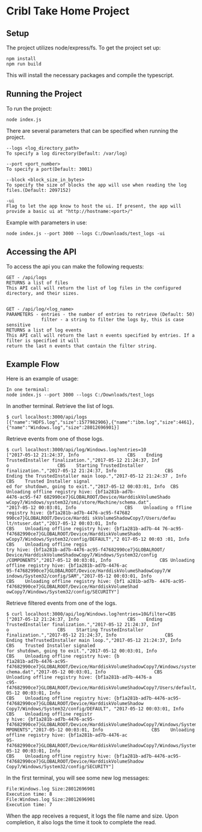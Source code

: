 # Cribl Take Home Project

## Setup
The project utilizes node/express/fs. To get the project set up:

    npm install
    npm run build

This will install the necessary packages and compile the typescript.

## Running the Project
To run the project:

    node index.js

There are several parameters that can be specified when running the project.

    --logs <log_directory_path>
    To specify a log directory(Default: /var/log)

    --port <port_number>
    To specify a port(Default: 3001)

    --block <block_size_in_bytes>
    To specify the size of blocks the app will use when reading the log files.(Default: 2097152)

    -ui
    Flag to let the app know to host the ui. If present, the app will provide a basic ui at "http://hostname:<port>/"

Example with parameters in use:

    node index.js --port 3000 --logs C:/Downloads/test_logs -ui

## Accessing the API
To access the api you can make the following requests:

    GET - /api/logs
    RETURNS a list of files
    This API call will return the list of log files in the configured directory, and their sizes.


    GET - /api/log/<log_name>
    PARAMETERS - entries - the number of entries to retrieve (Default: 50)
                 filter - a string to filter the logs by, this is case sensitive
    RETURNS a list of log events
    This API call will return the last n events specified by entries. If a filter is specified it will 
    return the last n events that contain the filter string.

## Example Flow
Here is an example of usage:

    In one terminal:
    node index.js --port 3000 --logs C:/Downloads/test_logs 

In another terminal. Retrieve the list of logs.
    
    $ curl localhost:3000/api/logs
    [{"name":"HDFS.log","size":1577982906},{"name":"ibm.log","size":4461},{"name":"Windows.log","size":28012696901}]

Retrieve events from one of those logs.
    
    $ curl localhost:3000/api/log/Windows.log?entries=10 
    ["2017-05-12 21:24:37, Info                  CBS    Ending TrustedInstaller finalization.","2017-05-12 21:24:37, Inf
    o                  CBS    Starting TrustedInstaller finalization.","2017-05-12 21:24:37, Info                  CBS  
    Ending the TrustedInstaller main loop.","2017-05-12 21:24:37 , Info                  CBS    Trusted Installer signal
    ed for shutdown, going to exit.","2017-05-12 00:03:01, Info  CBS    Unloading offline registry hive: {bf1a281b-ad7b-
    4476-ac95-f47 682990ce7}GLOBALROOT/Device/HarddiskVolumeShado wCopy7/Windows/system32/smi/store/Machine/schema.dat",
    "2017-05-12 00:03:01, Info                  CBS    Unloading o ffline registry hive: {bf1a281b-ad7b-4476-ac95-f47682
    990ce7}GLOBALROOT/Device/Harddi skVolumeShadowCopy7/Users/defau lt/ntuser.dat","2017-05-12 00:03:01, Info           
    CBS    Unloading offline registry hive: {bf1a281b-ad7b-44 76-ac95-f47682990ce7}GLOBALROOT/Device/HarddiskVolumeShado
    wCopy7/Windows/System32/config/DEFAULT","2 017-05-12 00:03 :01, Info                  CBS    Unloading offline regis
    try hive: {bf1a281b-ad7b-4476-ac95-f47682990ce7}GLOBALROOT/ Device/HarddiskVolumeShadowCopy7/Windows/System32/config
    /COMPONENTS","2017-05-12 00:03:01, Info                  CBS Unloading offline registry hive: {bf1a281b-ad7b-4476-ac
    95-f47682990ce7}GLOBALROOT/Device/HarddiskVolumeShadowCopy7/W indows/System32/config/SAM","2017-05-12 00:03:01, Info
    CBS    Unloading offline registry hive: {bf1 a281b-ad7b- 4476-ac95-f47682990ce7}GLOBALROOT/Device/HarddiskVolumeShad
    owCopy7/Windows/System32/config/SECURITY"]

Retrieve filtered events from one of the logs.
    
    $ curl localhost:3000/api/log/Windows.log?entries=10&filter=CBS
    ["2017-05-12 21:24:37, Info                  CBS    Ending TrustedInstaller finalization.","2017-05-12 21:24:37, Inf
    o                  CBS    Starting TrustedInstaller finalization.","2017-05-12 21:24:37, Info                  CBS  
    Ending theTrustedInstaller main loop.","2017-05-12 21:24:37, Info                  CBS    Trusted Installer signaled
    for shutdown, going to exit.","2017-05-12 00:03:01, Info                  CBS    Unloading offline registry hive: {b
    f1a281b-ad7b-4476-ac95-f47682990ce7}GLOBALROOT/Device/HarddiskVolumeShadowCopy7/Windows/system32/smi/store/Machine/s
    chema.dat","2017-05-12 00:03:01, Info                  CBS    Unloading offline registry hive: {bf1a281b-ad7b-4476-a
    c95-f47682990ce7}GLOBALROOT/Device/HarddiskVolumeShadowCopy7/Users/default/ntuser.dat","2017-05-12 00:03:01, Info   
    CBS    Unloading offline registry hive: {bf1a281b-ad7b-4476-ac95-f47682990ce7}GLOBALROOT/Device/HarddiskVolumeShadow
    Copy7/Windows/System32/config/DEFAULT", "2017-05-12 00:03:01, Info                  CBS    Unloading offline registr
    y hive: {bf1a281b-ad7b-4476-ac95-f47682990ce7}GLOBALROOT/Device/HarddiskVolumeShadowCopy7/Windows/System32/config/CO
    MPONENTS","2017-05-12 00:03:01, Info                  CBS    Unloading offline registry hive: {bf1a281b-ad7b-4476-ac
    95-f47682990ce7}GLOBALROOT/Device/HarddiskVolumeShadowCopy7/Windows/System32/config/SAM","2017-05-12 00:03:01, Info 
    CBS    Unloading offline registry hive: {bf1a281b-ad7b-4476-ac95-f47682990ce7}GLOBALROOT/Device/HarddiskVolumeShadow
    Copy7/Windows/System32/config/SECURITY"]

In the first terminal, you will see some new log messages:

    File:Windows.log Size:28012696901
    Execution time: 8
    File:Windows.log Size:28012696901
    Execution time: 7

When the app receives a request, it logs the file name and size.
Upon completion, it also logs the time it took to complete the read.

    
    
